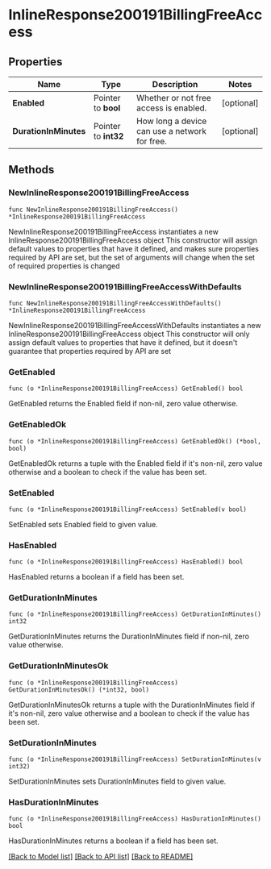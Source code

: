 # InlineResponse200191BillingFreeAccess

## Properties

Name | Type | Description | Notes
------------ | ------------- | ------------- | -------------
**Enabled** | Pointer to **bool** | Whether or not free access is enabled. | [optional] 
**DurationInMinutes** | Pointer to **int32** | How long a device can use a network for free. | [optional] 

## Methods

### NewInlineResponse200191BillingFreeAccess

`func NewInlineResponse200191BillingFreeAccess() *InlineResponse200191BillingFreeAccess`

NewInlineResponse200191BillingFreeAccess instantiates a new InlineResponse200191BillingFreeAccess object
This constructor will assign default values to properties that have it defined,
and makes sure properties required by API are set, but the set of arguments
will change when the set of required properties is changed

### NewInlineResponse200191BillingFreeAccessWithDefaults

`func NewInlineResponse200191BillingFreeAccessWithDefaults() *InlineResponse200191BillingFreeAccess`

NewInlineResponse200191BillingFreeAccessWithDefaults instantiates a new InlineResponse200191BillingFreeAccess object
This constructor will only assign default values to properties that have it defined,
but it doesn't guarantee that properties required by API are set

### GetEnabled

`func (o *InlineResponse200191BillingFreeAccess) GetEnabled() bool`

GetEnabled returns the Enabled field if non-nil, zero value otherwise.

### GetEnabledOk

`func (o *InlineResponse200191BillingFreeAccess) GetEnabledOk() (*bool, bool)`

GetEnabledOk returns a tuple with the Enabled field if it's non-nil, zero value otherwise
and a boolean to check if the value has been set.

### SetEnabled

`func (o *InlineResponse200191BillingFreeAccess) SetEnabled(v bool)`

SetEnabled sets Enabled field to given value.

### HasEnabled

`func (o *InlineResponse200191BillingFreeAccess) HasEnabled() bool`

HasEnabled returns a boolean if a field has been set.

### GetDurationInMinutes

`func (o *InlineResponse200191BillingFreeAccess) GetDurationInMinutes() int32`

GetDurationInMinutes returns the DurationInMinutes field if non-nil, zero value otherwise.

### GetDurationInMinutesOk

`func (o *InlineResponse200191BillingFreeAccess) GetDurationInMinutesOk() (*int32, bool)`

GetDurationInMinutesOk returns a tuple with the DurationInMinutes field if it's non-nil, zero value otherwise
and a boolean to check if the value has been set.

### SetDurationInMinutes

`func (o *InlineResponse200191BillingFreeAccess) SetDurationInMinutes(v int32)`

SetDurationInMinutes sets DurationInMinutes field to given value.

### HasDurationInMinutes

`func (o *InlineResponse200191BillingFreeAccess) HasDurationInMinutes() bool`

HasDurationInMinutes returns a boolean if a field has been set.


[[Back to Model list]](../README.md#documentation-for-models) [[Back to API list]](../README.md#documentation-for-api-endpoints) [[Back to README]](../README.md)


